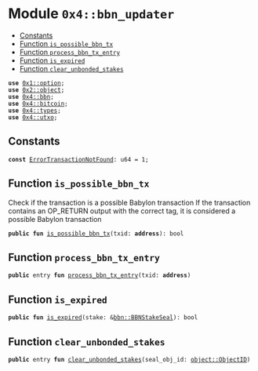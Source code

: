 
<a id="0x4_bbn_updater"></a>

# Module `0x4::bbn_updater`



-  [Constants](#@Constants_0)
-  [Function `is_possible_bbn_tx`](#0x4_bbn_updater_is_possible_bbn_tx)
-  [Function `process_bbn_tx_entry`](#0x4_bbn_updater_process_bbn_tx_entry)
-  [Function `is_expired`](#0x4_bbn_updater_is_expired)
-  [Function `clear_unbonded_stakes`](#0x4_bbn_updater_clear_unbonded_stakes)


<pre><code><b>use</b> <a href="">0x1::option</a>;
<b>use</b> <a href="">0x2::object</a>;
<b>use</b> <a href="bbn.md#0x4_bbn">0x4::bbn</a>;
<b>use</b> <a href="bitcoin.md#0x4_bitcoin">0x4::bitcoin</a>;
<b>use</b> <a href="types.md#0x4_types">0x4::types</a>;
<b>use</b> <a href="utxo.md#0x4_utxo">0x4::utxo</a>;
</code></pre>



<a id="@Constants_0"></a>

## Constants


<a id="0x4_bbn_updater_ErrorTransactionNotFound"></a>



<pre><code><b>const</b> <a href="bbn_updater.md#0x4_bbn_updater_ErrorTransactionNotFound">ErrorTransactionNotFound</a>: u64 = 1;
</code></pre>



<a id="0x4_bbn_updater_is_possible_bbn_tx"></a>

## Function `is_possible_bbn_tx`

Check if the transaction is a possible Babylon transaction
If the transaction contains an OP_RETURN output with the correct tag, it is considered a possible Babylon transaction


<pre><code><b>public</b> <b>fun</b> <a href="bbn_updater.md#0x4_bbn_updater_is_possible_bbn_tx">is_possible_bbn_tx</a>(txid: <b>address</b>): bool
</code></pre>



<a id="0x4_bbn_updater_process_bbn_tx_entry"></a>

## Function `process_bbn_tx_entry`



<pre><code><b>public</b> entry <b>fun</b> <a href="bbn_updater.md#0x4_bbn_updater_process_bbn_tx_entry">process_bbn_tx_entry</a>(txid: <b>address</b>)
</code></pre>



<a id="0x4_bbn_updater_is_expired"></a>

## Function `is_expired`



<pre><code><b>public</b> <b>fun</b> <a href="bbn_updater.md#0x4_bbn_updater_is_expired">is_expired</a>(stake: &<a href="bbn.md#0x4_bbn_BBNStakeSeal">bbn::BBNStakeSeal</a>): bool
</code></pre>



<a id="0x4_bbn_updater_clear_unbonded_stakes"></a>

## Function `clear_unbonded_stakes`



<pre><code><b>public</b> entry <b>fun</b> <a href="bbn_updater.md#0x4_bbn_updater_clear_unbonded_stakes">clear_unbonded_stakes</a>(seal_obj_id: <a href="_ObjectID">object::ObjectID</a>)
</code></pre>
